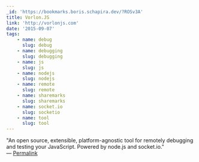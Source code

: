 ```yaml
---
_id: 'https://bookmarks.boris.schapira.dev/?ROSv3A'
title: Vorlon.JS
link: 'http://vorlonjs.com'
date: '2015-09-07'
tags:
    - name: debug
      slug: debug
    - name: debugging
      slug: debugging
    - name: js
      slug: js
    - name: nodejs
      slug: nodejs
    - name: remote
      slug: remote
    - name: sharemarks
      slug: sharemarks
    - name: socket.io
      slug: socketio
    - name: tool
      slug: tool
---
```


&quot;An open source, extensible, platform-agnostic tool for remotely debugging
and testing your JavaScript. Powered by node.js and socket.io.&quot; <br>&#8212;
<a href="https://bookmarks.boris.schapira.dev/?ROSv3A" title="Permalink">Permalink</a>
